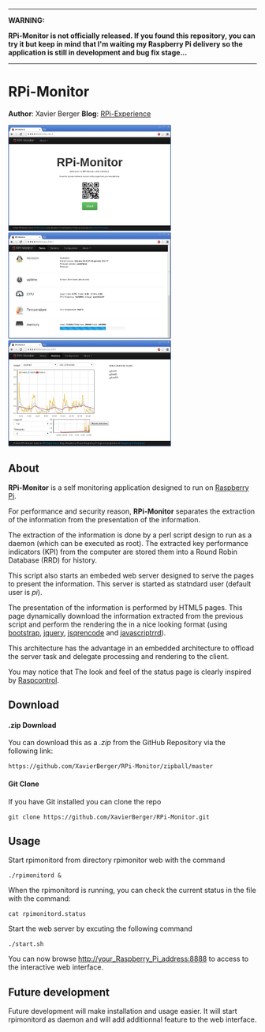 ***
**WARNING:**

**RPi-Monitor is not officially released. If you found this repository, you can try it but keep in mind that 
I'm waiting my Raspberry Pi delivery so the application is still in development and bug fix stage...**
***

# RPi-Monitor

**Author**: Xavier Berger
**Blog**: [RPi-Experience](http://rpi-experiences.blogspot.fr/)

![screenshot](index.png)
![screenshot](status.png)
![screenshot](statistics.png)

## About

**RPi-Monitor** is a self monitoring application designed to run on [Raspberry Pi](http://raspberrypi.org).

For performance and security reason, **RPi-Monitor** separates the extraction of the information from the
presentation of the information.

The extraction of the information is done by a perl script design to run as a daemon (which can be executed as root).
The extracted key performance indicators (KPI) from the computer are stored them into a Round Robin Database (RRD) 
for history. 

This script also starts an embeded web server designed to serve the pages to present the information. This server
is started as statndard user (default user is _pi_).  

The presentation of the information is performed by HTML5 pages. This page dynamically download the
information extracted from the previous script and perform the rendering the in a nice looking format
(using [bootstrap](http://twitter.github.io/bootstrap/), [jquery](http://jquery.com/),
[jsqrencode](https://code.google.com/p/jsqrencode/) and [javascriptrrd](http://javascriptrrd.sourceforge.net/)).

This architecture has the advantage in an embedded architecture to offload the server task and delegate 
processing and rendering to the client.

You may notice that The look and feel of the status page is clearly inspired by 
[Raspcontrol](https://github.com/Bioshox/Raspcontrol).

## Download

#### .zip Download

You can download this as a _.zip_ from the GitHub Repository via the following link:

    https://github.com/XavierBerger/RPi-Monitor/zipball/master

#### Git Clone

If you have Git installed you can clone the repo

    git clone https://github.com/XavierBerger/RPi-Monitor.git

## Usage

Start rpimonitord from directory rpimonitor web with the command

    ./rpimonitord &

When the rpimonitord is running, you can check the current status in the file with the command:

    cat rpimonitord.status

Start the web server by excuting the following command

    ./start.sh

You can now browse <http://your_Raspberry_Pi_address:8888> to access to the interactive web interface.

## Future development

Future development will make installation and usage easier. It will start rpimonitord as daemon 
and will add additionnal feature to the web interface.
